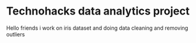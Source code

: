 # Technohacks data analytics project
Hello friends i work on iris dataset and doing data cleaning and removing outliers
